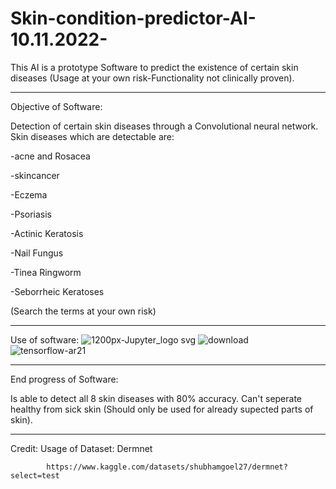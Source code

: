 # Skin-condition-predictor-AI-10.11.2022-
This AI is a prototype Software to predict the existence of certain skin diseases (Usage at your own risk-Functionality not clinically proven).

---------------------------------------------------------------------

Objective of Software:

Detection of certain skin diseases through a Convolutional neural network. Skin diseases which are detectable are: 

   -acne and Rosacea

-skincancer

-Eczema

-Psoriasis

-Actinic Keratosis

-Nail Fungus

-Tinea Ringworm

-Seborrheic Keratoses

(Search the terms at your own risk)

----------------------------------------------------------------------
Use of software:
![1200px-Jupyter_logo svg](https://user-images.githubusercontent.com/79632956/215291140-a1d258d6-fec6-4f98-bbbf-2a2988d43cb4.png)
![download](https://user-images.githubusercontent.com/79632956/215291283-de76d458-9c1e-4995-8cf5-8780fd485855.png)
![tensorflow-ar21](https://user-images.githubusercontent.com/79632956/215291373-ec993098-5639-4e08-ac93-57e69d863c9c.png)



----------------------------------------------------------------------

End progress of Software:

Is able to detect all 8 skin diseases with 80% accuracy. Can't seperate healthy from sick skin (Should only be used for already supected parts of skin).

----------------------------------------------------------------------
Credit:
Usage of Dataset: Dermnet

            https://www.kaggle.com/datasets/shubhamgoel27/dermnet?select=test
            
